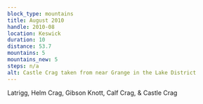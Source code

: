 ```yaml
---
block_type: mountains
title: August 2010
handle: 2010-08
location: Keswick
duration: 10
distance: 53.7
mountains: 5
mountains_new: 5
steps: n/a
alt: Castle Crag taken from near Grange in the Lake District
---
```


Latrigg, Helm Crag, Gibson Knott, Calf Crag, & Castle Crag
